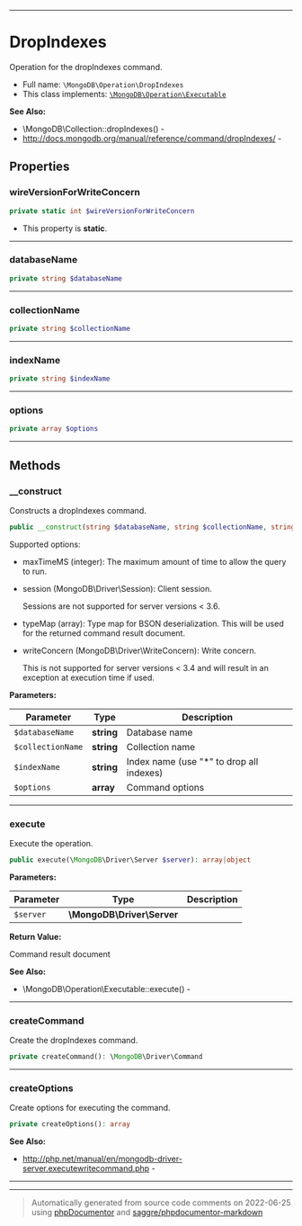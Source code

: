***

# DropIndexes

Operation for the dropIndexes command.

* Full name: `\MongoDB\Operation\DropIndexes`
* This class implements:
  [`\MongoDB\Operation\Executable`](./Executable.md)

**See Also:**

* \MongoDB\Collection::dropIndexes() -
* http://docs.mongodb.org/manual/reference/command/dropIndexes/ -

## Properties

### wireVersionForWriteConcern

```php
private static int $wireVersionForWriteConcern
```

* This property is **static**.

***

### databaseName

```php
private string $databaseName
```

***

### collectionName

```php
private string $collectionName
```

***

### indexName

```php
private string $indexName
```

***

### options

```php
private array $options
```

***

## Methods

### __construct

Constructs a dropIndexes command.

```php
public __construct(string $databaseName, string $collectionName, string $indexName, array $options = []): mixed
```

Supported options:

* maxTimeMS (integer): The maximum amount of time to allow the query to run.

* session (MongoDB\Driver\Session): Client session.

  Sessions are not supported for server versions < 3.6.

* typeMap (array): Type map for BSON deserialization. This will be used for the returned command result document.

* writeConcern (MongoDB\Driver\WriteConcern): Write concern.

  This is not supported for server versions < 3.4 and will result in an exception at execution time if used.

**Parameters:**

| Parameter | Type | Description |
|-----------|------|-------------|
| `$databaseName` | **string** | Database name |
| `$collectionName` | **string** | Collection name |
| `$indexName` | **string** | Index name (use &quot;*&quot; to drop all indexes) |
| `$options` | **array** | Command options |

***

### execute

Execute the operation.

```php
public execute(\MongoDB\Driver\Server $server): array|object
```

**Parameters:**

| Parameter | Type | Description |
|-----------|------|-------------|
| `$server` | **\MongoDB\Driver\Server** |  |

**Return Value:**

Command result document

**See Also:**

* \MongoDB\Operation\Executable::execute() -

***

### createCommand

Create the dropIndexes command.

```php
private createCommand(): \MongoDB\Driver\Command
```

***

### createOptions

Create options for executing the command.

```php
private createOptions(): array
```

**See Also:**

* http://php.net/manual/en/mongodb-driver-server.executewritecommand.php -

***


***
> Automatically generated from source code comments on 2022-06-25 using [phpDocumentor](http://www.phpdoc.org/) and [saggre/phpdocumentor-markdown](https://github.com/Saggre/phpDocumentor-markdown)
